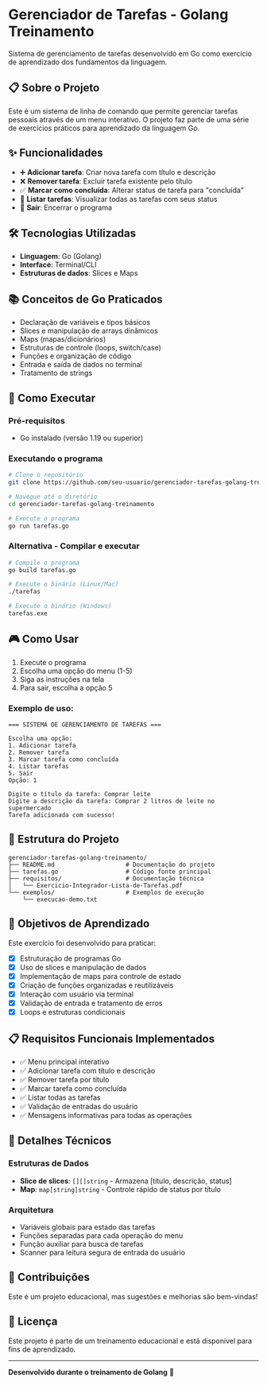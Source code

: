 # Gerenciador de Tarefas - Golang Treinamento

Sistema de gerenciamento de tarefas desenvolvido em Go como exercício de aprendizado dos fundamentos da linguagem.

## 📋 Sobre o Projeto

Este é um sistema de linha de comando que permite gerenciar tarefas pessoais através de um menu interativo. O projeto faz parte de uma série de exercícios práticos para aprendizado da linguagem Go.

## ✨ Funcionalidades

- ➕ **Adicionar tarefa**: Criar nova tarefa com título e descrição
- ❌ **Remover tarefa**: Excluir tarefa existente pelo título
- ✅ **Marcar como concluída**: Alterar status de tarefa para "concluída"
- 📝 **Listar tarefas**: Visualizar todas as tarefas com seus status
- 🚪 **Sair**: Encerrar o programa

## 🛠️ Tecnologias Utilizadas

- **Linguagem**: Go (Golang)
- **Interface**: Terminal/CLI
- **Estruturas de dados**: Slices e Maps

## 📚 Conceitos de Go Praticados

- Declaração de variáveis e tipos básicos
- Slices e manipulação de arrays dinâmicos
- Maps (mapas/dicionários)
- Estruturas de controle (loops, switch/case)
- Funções e organização de código
- Entrada e saída de dados no terminal
- Tratamento de strings

## 🚀 Como Executar

### Pré-requisitos
- Go instalado (versão 1.19 ou superior)

### Executando o programa
```bash
# Clone o repositório
git clone https://github.com/seu-usuario/gerenciador-tarefas-golang-treinamento.git

# Navegue até o diretório
cd gerenciador-tarefas-golang-treinamento

# Execute o programa
go run tarefas.go
```

### Alternativa - Compilar e executar
```bash
# Compile o programa
go build tarefas.go

# Execute o binário (Linux/Mac)
./tarefas

# Execute o binário (Windows)
tarefas.exe
```

## 🎮 Como Usar

1. Execute o programa
2. Escolha uma opção do menu (1-5)
3. Siga as instruções na tela
4. Para sair, escolha a opção 5

### Exemplo de uso:
```
=== SISTEMA DE GERENCIAMENTO DE TAREFAS ===

Escolha uma opção:
1. Adicionar tarefa
2. Remover tarefa
3. Marcar tarefa como concluída
4. Listar tarefas
5. Sair
Opção: 1

Digite o título da tarefa: Comprar leite
Digite a descrição da tarefa: Comprar 2 litros de leite no supermercado
Tarefa adicionada com sucesso!
```

## 📁 Estrutura do Projeto

```
gerenciador-tarefas-golang-treinamento/
├── README.md                    # Documentação do projeto
├── tarefas.go                   # Código fonte principal
├── requisitos/                  # Documentação técnica
│   └── Exercicio-Integrador-Lista-de-Tarefas.pdf
└── exemplos/                    # Exemplos de execução
    └── execucao-demo.txt
```

## 🎯 Objetivos de Aprendizado

Este exercício foi desenvolvido para praticar:

- [x] Estruturação de programas Go
- [x] Uso de slices e manipulação de dados
- [x] Implementação de maps para controle de estado
- [x] Criação de funções organizadas e reutilizáveis
- [x] Interação com usuário via terminal
- [x] Validação de entrada e tratamento de erros
- [x] Loops e estruturas condicionais

## 📋 Requisitos Funcionais Implementados

- ✅ Menu principal interativo
- ✅ Adicionar tarefa com título e descrição
- ✅ Remover tarefa por título
- ✅ Marcar tarefa como concluída
- ✅ Listar todas as tarefas
- ✅ Validação de entradas do usuário
- ✅ Mensagens informativas para todas as operações

## 🔧 Detalhes Técnicos

### Estruturas de Dados
- **Slice de slices**: `[][]string` - Armazena [título, descrição, status]
- **Map**: `map[string]string` - Controle rápido de status por título

### Arquitetura
- Variáveis globais para estado das tarefas
- Funções separadas para cada operação do menu
- Função auxiliar para busca de tarefas
- Scanner para leitura segura de entrada do usuário

## 🤝 Contribuições

Este é um projeto educacional, mas sugestões e melhorias são bem-vindas!

## 📄 Licença

Este projeto é parte de um treinamento educacional e está disponível para fins de aprendizado.

---

**Desenvolvido durante o treinamento de Golang** 🐹